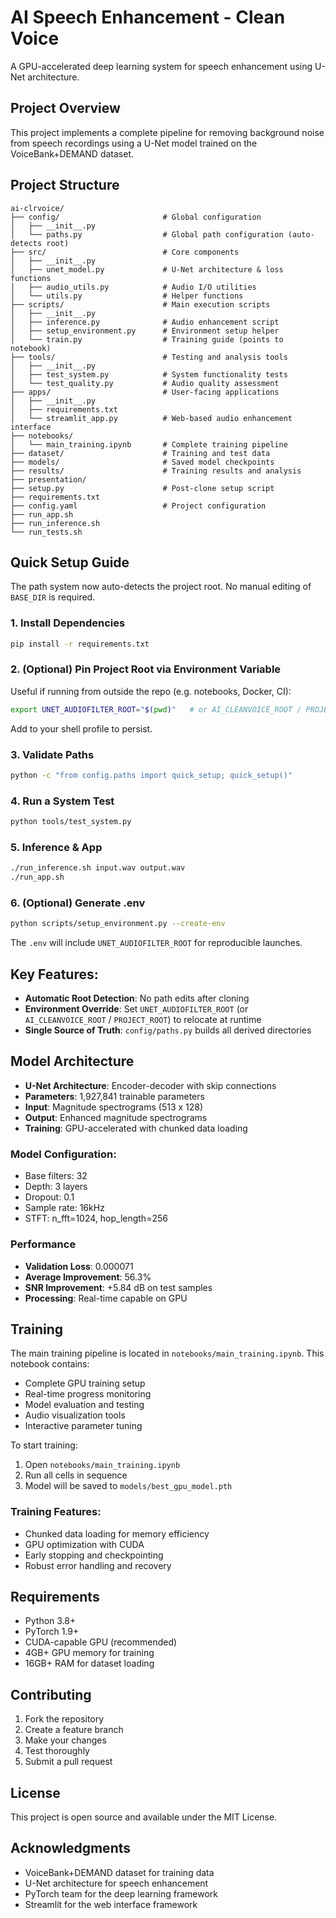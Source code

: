 # AI Speech Enhancement - Clean Voice

A GPU-accelerated deep learning system for speech enhancement using U-Net architecture.
## Project Overview

This project implements a complete pipeline for removing background noise from speech recordings using a U-Net model trained on the VoiceBank+DEMAND dataset.

## Project Structure

```
ai-clrvoice/
├── config/                       # Global configuration
│   ├── __init__.py
│   └── paths.py                  # Global path configuration (auto-detects root)
├── src/                          # Core components
│   ├── __init__.py               
│   ├── unet_model.py             # U-Net architecture & loss functions
│   ├── audio_utils.py            # Audio I/O utilities
│   └── utils.py                  # Helper functions 
├── scripts/                      # Main execution scripts
│   ├── __init__.py
│   ├── inference.py              # Audio enhancement script
│   ├── setup_environment.py      # Environment setup helper
│   └── train.py                  # Training guide (points to notebook)
├── tools/                        # Testing and analysis tools
│   ├── __init__.py
│   ├── test_system.py            # System functionality tests
│   └── test_quality.py           # Audio quality assessment
├── apps/                         # User-facing applications
│   ├── __init__.py
│   ├── requirements.txt          
│   └── streamlit_app.py          # Web-based audio enhancement interface
├── notebooks/                    
│   └── main_training.ipynb       # Complete training pipeline
├── dataset/                      # Training and test data
├── models/                       # Saved model checkpoints   
├── results/                      # Training results and analysis
├── presentation/                 
├── setup.py                      # Post-clone setup script
├── requirements.txt              
├── config.yaml                   # Project configuration
├── run_app.sh                    
├── run_inference.sh              
└── run_tests.sh                  
```

## Quick Setup Guide

The path system now auto-detects the project root. No manual editing of `BASE_DIR` is required.

### 1. Install Dependencies
```bash
pip install -r requirements.txt
```

### 2. (Optional) Pin Project Root via Environment Variable
Useful if running from outside the repo (e.g. notebooks, Docker, CI):
```bash
export UNET_AUDIOFILTER_ROOT="$(pwd)"   # or AI_CLEANVOICE_ROOT / PROJECT_ROOT
```

Add to your shell profile to persist.

### 3. Validate Paths
```bash
python -c "from config.paths import quick_setup; quick_setup()"
```

### 4. Run a System Test
```bash
python tools/test_system.py
```

### 5. Inference & App
```bash
./run_inference.sh input.wav output.wav
./run_app.sh
```

### 6. (Optional) Generate .env
```bash
python scripts/setup_environment.py --create-env
```

The `.env` will include `UNET_AUDIOFILTER_ROOT` for reproducible launches.

## Key Features:
- **Automatic Root Detection**: No path edits after cloning
- **Environment Override**: Set `UNET_AUDIOFILTER_ROOT` (or `AI_CLEANVOICE_ROOT` / `PROJECT_ROOT`) to relocate at runtime
- **Single Source of Truth**: `config/paths.py` builds all derived directories

## Model Architecture

- **U-Net Architecture**: Encoder-decoder with skip connections
- **Parameters**: 1,927,841 trainable parameters
- **Input**: Magnitude spectrograms (513 x 128)
- **Output**: Enhanced magnitude spectrograms
- **Training**: GPU-accelerated with chunked data loading

### Model Configuration:
- Base filters: 32
- Depth: 3 layers
- Dropout: 0.1
- Sample rate: 16kHz
- STFT: n_fft=1024, hop_length=256

### Performance

- **Validation Loss**: 0.000071
- **Average Improvement**: 56.3%
- **SNR Improvement**: +5.84 dB on test samples
- **Processing**: Real-time capable on GPU

## Training

The main training pipeline is located in `notebooks/main_training.ipynb`. This notebook contains:

- Complete GPU training setup
- Real-time progress monitoring
- Model evaluation and testing
- Audio visualization tools
- Interactive parameter tuning

To start training:
1. Open `notebooks/main_training.ipynb`
2. Run all cells in sequence
3. Model will be saved to `models/best_gpu_model.pth`

### Training Features:
- Chunked data loading for memory efficiency
- GPU optimization with CUDA
- Early stopping and checkpointing
- Robust error handling and recovery

## Requirements

- Python 3.8+
- PyTorch 1.9+
- CUDA-capable GPU (recommended)
- 4GB+ GPU memory for training
- 16GB+ RAM for dataset loading

## Contributing

1. Fork the repository
2. Create a feature branch
3. Make your changes
4. Test thoroughly
5. Submit a pull request

## License

This project is open source and available under the MIT License.

## Acknowledgments

- VoiceBank+DEMAND dataset for training data
- U-Net architecture for speech enhancement
- PyTorch team for the deep learning framework
- Streamlit for the web interface framework